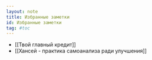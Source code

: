 ```yaml
---
layout: note
title: Избранные заметки
id: Избранные заметки
tag: #toc
---
```






- [[Твой главный кредит]]
- [[Хансей - практика самоанализа ради улучшения]]
